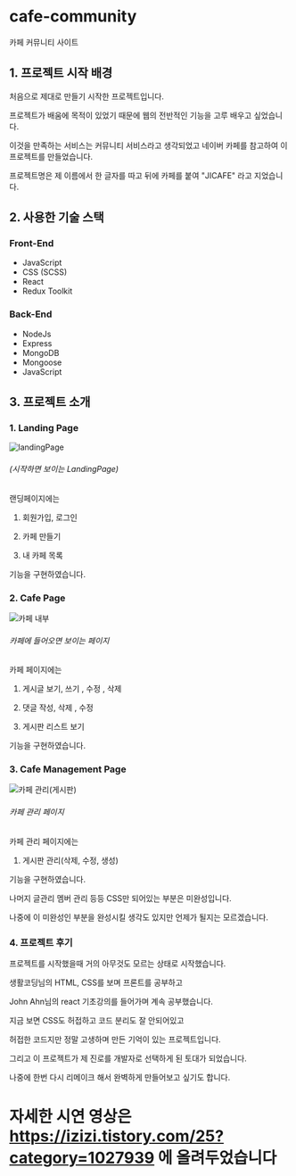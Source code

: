 # cafe-community
카페 커뮤니티 사이트

## 1. 프로젝트 시작 배경
처음으로 제대로 만들기 시작한 프로젝트입니다.

프로젝트가 배움에 목적이 있었기 때문에 웹의 전반적인 기능을 고루 배우고 싶었습니다.

이것을 만족하는 서비스는 커뮤니티 서비스라고 생각되었고 네이버 카페를 참고하여 이 프로젝트를 만들었습니다.

프로젝트명은 제 이름에서 한 글자를 따고 뒤에 카페를 붙여 "JICAFE" 라고 지었습니다.





## 2. 사용한 기술 스택
### Front-End

- JavaScript
- CSS (SCSS)
- React
- Redux Toolkit

### Back-End
- NodeJs
- Express
- MongoDB
- Mongoose
- JavaScript

## 3. 프로젝트 소개
### 1. Landing Page


![landingPage](https://user-images.githubusercontent.com/84016039/147731111-48d2aa55-2162-4056-a3e8-527699103048.JPG)
###### (시작하면 보이는 LandingPage)

랜딩페이지에는

1. 회원가입, 로그인

2. 카페 만들기

3. 내 카페 목록

기능을 구현하였습니다.



### 2. Cafe Page

![카페 내부](https://user-images.githubusercontent.com/84016039/147731563-fbf87082-d527-4652-86fa-1cd73f1043ff.JPG)
######  카페에 들어오면 보이는 페이지

카페 페이지에는

1. 게시글 보기, 쓰기 , 수정 , 삭제

2. 댓글 작성, 삭제 , 수정

3. 게시판 리스트 보기

기능을 구현하였습니다.



### 3. Cafe Management Page

![카페 관리(게시판)](https://user-images.githubusercontent.com/84016039/147731567-3173a603-15cd-4d79-9a07-140f60e119ac.JPG)

###### 카페 관리 페이지


카페 관리 페이지에는

1. 게시판 관리(삭제, 수정, 생성)

기능을 구현하였습니다.



나머지 글관리 멤버 관리 등등 CSS만 되어있는 부분은 미완성입니다.

나중에 이 미완성인 부분을 완성시킬 생각도 있지만 언제가 될지는 모르겠습니다.



### 4. 프로젝트 후기


프로젝트를 시작했을때 거의 아무것도 모르는 상태로 시작했습니다.

생활코딩님의 HTML, CSS를 보며 프론트를 공부하고

John Ahn님의 react 기초강의를 들어가며 계속 공부했습니다.

지금 보면 CSS도 허접하고 코드 분리도 잘 안되어있고

허접한 코드지만 정말 고생하며 만든 기억이 있는 프로젝트입니다.

그리고 이 프로젝트가 제 진로를 개발자로 선택하게 된 토대가 되었습니다.

나중에 한번 다시 리메이크 해서 완벽하게 만들어보고 싶기도 합니다.

# 자세한 시연 영상은 https://izizi.tistory.com/25?category=1027939 에 올려두었습니다
